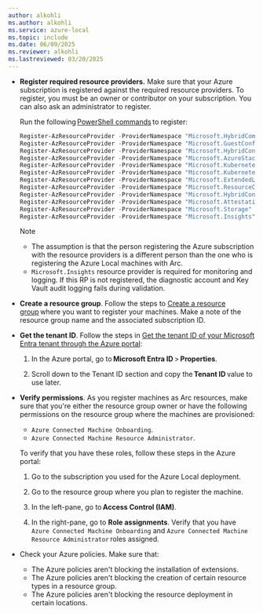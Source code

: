 ```yaml
---
author: alkohli
ms.author: alkohli
ms.service: azure-local
ms.topic: include
ms.date: 06/09/2025
ms.reviewer: alkohli
ms.lastreviewed: 03/20/2025
---
```



- **Register required resource providers.** Make sure that your Azure subscription is registered against the required resource providers. To register, you must be an owner or contributor on your subscription. You can also ask an administrator to register.

   Run the following [PowerShell commands](/azure/azure-resource-manager/management/resource-providers-and-types#azure-powershell) to register:

   ```powershell
   Register-AzResourceProvider -ProviderNamespace "Microsoft.HybridCompute" 
   Register-AzResourceProvider -ProviderNamespace "Microsoft.GuestConfiguration" 
   Register-AzResourceProvider -ProviderNamespace "Microsoft.HybridConnectivity" 
   Register-AzResourceProvider -ProviderNamespace "Microsoft.AzureStackHCI" 
   Register-AzResourceProvider -ProviderNamespace "Microsoft.Kubernetes" 
   Register-AzResourceProvider -ProviderNamespace "Microsoft.KubernetesConfiguration" 
   Register-AzResourceProvider -ProviderNamespace "Microsoft.ExtendedLocation" 
   Register-AzResourceProvider -ProviderNamespace "Microsoft.ResourceConnector" 
   Register-AzResourceProvider -ProviderNamespace "Microsoft.HybridContainerService"
   Register-AzResourceProvider -ProviderNamespace "Microsoft.Attestation"
   Register-AzResourceProvider -ProviderNamespace "Microsoft.Storage"
   Register-AzResourceProvider -ProviderNamespace "Microsoft.Insights"
   ```

    > [!NOTE]
    > - The assumption is that the person registering the Azure subscription with the resource providers is a different person than the one who is registering the Azure Local machines with Arc.
   > - `Microsoft.Insights` resource provider is required for monitoring and logging. If this RP is not registered, the diagnostic account and Key Vault audit logging fails during validation.

- **Create a resource group**. Follow the steps to [Create a resource group](/azure/azure-resource-manager/management/manage-resource-groups-portal#create-resource-groups) where you want to register your machines. Make a note of the resource group name and the associated subscription ID.

- **Get the tenant ID**. Follow the steps in [Get the tenant ID of your Microsoft Entra tenant through the Azure portal](/azure/azure-portal/get-subscription-tenant-id):

   1. In the Azure portal, go to **Microsoft Entra ID** > **Properties**.

   1. Scroll down to the Tenant ID section and copy the **Tenant ID** value to use later.

- **Verify permissions**. As you register machines as Arc resources, make sure that you're either the resource group owner or have the following permissions on the resource group where the machines are provisioned:

   - `Azure Connected Machine Onboarding`.
   - `Azure Connected Machine Resource Administrator`.

   To verify that you have these roles, follow these steps in the Azure portal:
    
   1. Go to the subscription you used for the Azure Local deployment.

   1. Go to the resource group where you plan to register the machine.

   1. In the left-pane, go to **Access Control (IAM)**.

   1. In the right-pane, go to **Role assignments**. Verify that you have `Azure Connected Machine Onboarding` and `Azure Connected Machine Resource Administrator` roles assigned.

- Check your Azure policies. Make sure that:
    - The Azure policies aren't blocking the installation of extensions.
    - The Azure policies aren't blocking the creation of certain resource types in a resource group.
    - The Azure policies aren't blocking the resource deployment in certain locations.

